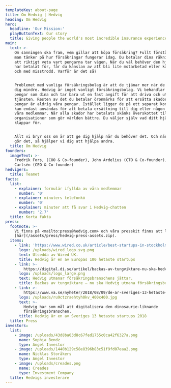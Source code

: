 ```yaml
---
templateKey: about-page
title: Om Hedvig | Hedvig
heading: Om Hedvig
hero:
  headline: 'Our Mission:'
  playButtonText: Our story
  title: Giving people the world's most incredible insurance experience
main:
  text: >-
    Om sanningen ska fram, vem gillar att köpa försäkring? Fullt förståeligt om
    man tänker på hur försäkringar fungerar idag. Du betalar dina räkningar utan
    att riktigt veta vart pengarna tar vägen. När du väl behöver den hjälp du
    har betalat för, får du känslan av att bli lite motarbetad eller kanske till
    och med misstrodd. Varför är det så?


    Problemet med vanliga försäkringsbolag är att de tjänar mer när de betalar
    dig mindre. Hedvig är inget vanligt försäkringsbolag. Vi behandlar dina
    pengar som dina och tar bara ut en fast avgift för att driva och utveckla
    tjänsten. Resten av det du betalar öronmärks för att ersätta skador. Dina
    pengar är aldrig våra pengar. Istället ligger de på ett separat konto och
    kan endast användas för att betala ersättning till dig eller någon annan av
    våra medlemmar. När alla skador har betalats skänks överskottet till
    organisationer som gör världen bättre. Du väljer själv vad ditt hjärta
    klappar för.


    Allt vi bryr oss om är att ge dig hjälp när du behöver det. Och när du inte
    gör det, så hjälper vi dig att hjälpa andra.
  title: Om Hedvig
founders:
  imageText: >-
    Fredrik Fors, (COO & Co-founder), John Ardelius (CTO & Co-founder), Lucas
    Carlsén (CEO & Co-founder)
hedvigers:
  title: Teamet
facts:
  list:
    - explainer: formulär ifyllda av våra medlemmar
      number: '0'
    - explainer: minuters telefonkö
      number: '0'
    - explainer: minuter att få svar i Hedvig-chatten
      number: '2.7'
  title: Korta fakta
press:
  footnote: >-
    Vi finns på <mailto:press@hedvig.com> och våra presskit finns att ladda ner
    [här](/assets/press/hedvig-press-assets.zip).
  items:
    - link: 'https://www.wired.co.uk/article/best-startups-in-stockholm-2018'
      logo: /uploads/wired_logo.svg.png
      text: Utsedda av Wired UK.
      title: Hedvig är en av Europas 100 hetaste startups
    - link: >-
        https://digital.di.se/artikel/backas-av-tungviktare-nu-ska-hedvig-utmana-forsakringsbranschen
      logo: /uploads/logo_large.png
      text: Hedvig utmanar försäkringsbranschens jättar.
      title: Backas av tungviktare – nu ska Hedvig utmana försäkringsbranschen
    - link: >-
        https://www.va.se/nyheter/2018/08/09/de-ar-sveriges-13-hetaste-startups-2018-enligt-riskkapitalister/
      logo: /uploads/ru9ctzraehtyh0kv_400x400.jpg
      text: >-
        Hedvig har som mål att digitalisera den dinosaurie-liknande
        försäkringsbranschen.
      title: Hedvig är en av Sveriges 13 hetaste startups 2018
  title: Press
investors:
  list:
    - image: /uploads/43d8ba03d8c67fed1755c0ca42f6327a.png
      name: Sophia Bendz
      type: Angel Investor
    - image: /uploads/1440b129c58e8396b83c51f9fd07eaa2.png
      name: Nicklas Storåkers
      type: Angel Investor
    - image: /uploads/creades.png
      name: Creades
      type: Investment Company
  title: Hedvigs investerare
---
```


